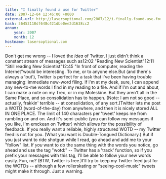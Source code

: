 ```yaml
---
title: "I finally found a use for Twitter"
date: 2007-12-04 12:46:00 +0000
external-url: http://lasersoptional.com/2007/12/i-finally-found-use-for-twitter.html
hash: 56453110df648c421dbe0ee2d1638cc2
annum:
    year: 2007
    month: 12
hostname: lasersoptional.com
---
```


Don't get me wrong -- I loved the *idea* of Twitter, I just didn't think a constant stream of messages such as12:02 "Reading New Scientist"12:11 "Still reading New Scientist"12:45 "In front of computer, reading the Internet"would be interesting. To me, or to anyone else.But (and there's always a 'but'), Twitter is perfect for a task that I've been having trouble managing: immediate new-word filing. If I'm at my desk, sure, I can append any new-to-me words I find in my reading to a file. And if I'm out and about, I can make a note on my Treo, or in my Moleskine. But they aren't all in the Same Place, and so consolidation has to happen. (Note: I am not so good -- actually, frakkin' terrible -- at consolidation, of any sort.)Twitter lets me post a WOTD (word-of-the-day) from anywhere, and then it is nicely stored ALL IN ONE PLACE. The limit of 140 characters per 'tweet' keeps me from rambling on and on. And it's semi-public (you can follow my messages if you like, I'm emckean on Twitter) which allows for the possibility of feedback. If you really want a reliable, highly structured WOTD -- my Twitter feed is not for you. (What you want is Double-Tongued Dictionary.) But if you just want to ride shotgun while I read, go ahead and add me to your "follow" list. If *you* want to do the same thing with the words you notice, go ahead and use the tag "wotd:" -- Twitter has a 'track' function, so if you prefix your messages with this tag, I'll be able to follow your new words easily. Fun, no? (BTW, Twitter is free.)I'll try to keep my Twitter feed just for the WOTDs -- although a few rollerskating or "seeing-cool-music" tweets might make it through. Just a warning.
